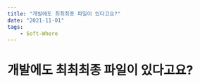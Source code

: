 ```yaml
---
title: "개발에도 최최최종 파일이 있다고요?"
date: "2021-11-01"
tags:
    - Soft-Where
---
```


# 개발에도 최최최종 파일이 있다고요?

